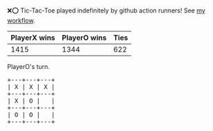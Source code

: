:x::o: Tic-Tac-Toe played indefinitely by github action runners! See [my workflow](.github/workflows/play.yaml).

|PlayerX wins|PlayerO wins|Ties|
|-|-|-|
|1415|1344|622|

PlayerO's turn.

<pre>
+---+---+---+
| X | X | X |
+---+---+---+
| X | O |   |
+---+---+---+
| O | O |   |
+---+---+---+
</pre>